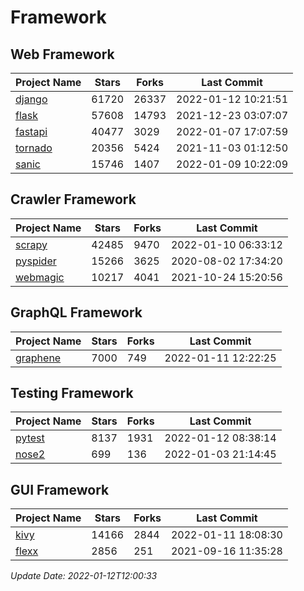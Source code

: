 # Framework

## Web Framework
| Project Name | Stars | Forks | Last Commit |
| ------------ | ----- | ----- | ----------- |
| [django](https://github.com/django/django) | 61720 | 26337 | 2022-01-12 10:21:51 |
| [flask](https://github.com/pallets/flask) | 57608 | 14793 | 2021-12-23 03:07:07 |
| [fastapi](https://github.com/tiangolo/fastapi) | 40477 | 3029 | 2022-01-07 17:07:59 |
| [tornado](https://github.com/tornadoweb/tornado) | 20356 | 5424 | 2021-11-03 01:12:50 |
| [sanic](https://github.com/sanic-org/sanic) | 15746 | 1407 | 2022-01-09 10:22:09 |

## Crawler Framework
| Project Name | Stars | Forks | Last Commit |
| ------------ | ----- | ----- | ----------- |
| [scrapy](https://github.com/scrapy/scrapy) | 42485 | 9470 | 2022-01-10 06:33:12 |
| [pyspider](https://github.com/binux/pyspider) | 15266 | 3625 | 2020-08-02 17:34:20 |
| [webmagic](https://github.com/code4craft/webmagic) | 10217 | 4041 | 2021-10-24 15:20:56 |

## GraphQL Framework
| Project Name | Stars | Forks | Last Commit |
| ------------ | ----- | ----- | ----------- |
| [graphene](https://github.com/graphql-python/graphene) | 7000 | 749 | 2022-01-11 12:22:25 |

## Testing Framework
| Project Name | Stars | Forks | Last Commit |
| ------------ | ----- | ----- | ----------- |
| [pytest](https://github.com/pytest-dev/pytest) | 8137 | 1931 | 2022-01-12 08:38:14 |
| [nose2](https://github.com/nose-devs/nose2) | 699 | 136 | 2022-01-03 21:14:45 |

## GUI Framework
| Project Name | Stars | Forks | Last Commit |
| ------------ | ----- | ----- | ----------- |
| [kivy](https://github.com/kivy/kivy) | 14166 | 2844 | 2022-01-11 18:08:30 |
| [flexx](https://github.com/flexxui/flexx) | 2856 | 251 | 2021-09-16 11:35:28 |

*Update Date: 2022-01-12T12:00:33*